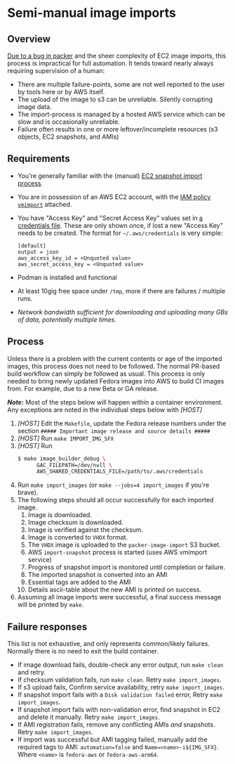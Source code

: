 # Semi-manual image imports

## Overview

[Due to a bug in
packer](https://github.com/hashicorp/packer-plugin-amazon/issues/264) and
the sheer complexity of EC2 image imports, this process is impractical for
full automation.  It tends toward nearly always requiring supervision of a
human:

* There are multiple failure-points, some are not well reported to
  the user by tools here or by AWS itself.
* The upload of the image to s3 can be unreliable.  Silently corrupting image
  data.
* The import-process is managed by a hosted AWS service which can be slow
  and is occasionally unreliable.
* Failure often results in one or more leftover/incomplete resources
  (s3 objects, EC2 snapshots, and AMIs)

## Requirements

* You're generally familiar with the (manual)
  [EC2 snapshot import process](https://docs.aws.amazon.com/vm-import/latest/userguide/vmimport-import-snapshot.html).
* You are in possession of an AWS EC2 account, with the [IAM policy
  `vmimport`](https://docs.aws.amazon.com/vm-import/latest/userguide/required-permissions.html#vmimport-role) attached.
* You have "Access Key" and "Secret Access Key" values set in [a credentials
  file](https://docs.aws.amazon.com/cli/latest/userguide/cli-configure-files.html).
  These are only shown once, if lost a new "Access Key" needs to be created.
  The format for `~/.aws/credentials` is very simple:

  ```
  [default]
  output = json
  aws_access_key_id = <Unquoted value>
  aws_secret_access_key = <Unquoted value>
  ```

* Podman is installed and functional
* At least 10gig free space under `/tmp`, more if there are failures / multiple runs.
* *Network bandwidth sufficient for downloading and uploading many GBs of
  data, potentially multiple times.*

## Process

Unless there is a problem with the current contents or age of the
imported images, this process does not need to be followed.  The
normal PR-based build workflow can simply be followed as usual.
This process is only needed to bring newly updated Fedora images into
AWS to build CI images from.  For example, due to a new Beta or GA release.

***Note:*** Most of the steps below will happen within a container environment.
Any exceptions are noted in the individual steps below with *[HOST]*

1. *[HOST]* Edit the `Makefile`, update the Fedora release numbers
   under the section
   `##### Important image release and source details #####`
1. *[HOST]* Run `make IMPORT_IMG_SFX`
1. *[HOST]* Run
   ```bash
   $ make image_builder_debug \
         GAC_FILEPATH=/dev/null \
         AWS_SHARED_CREDENTIALS_FILE=/path/to/.aws/credentials
   ```
1. Run `make import_images` (or `make --jobs=4 import_images` if you're brave).
1. The following steps should all occur successfully for each imported image.
   1. Image is downloaded.
   1. Image checksum is downloaded.
   1. Image is verified against the checksum.
   1. Image is converted to `VHDX` format.
   1. The `VHDX` image is uploaded to the `packer-image-import` S3 bucket.
   1. AWS `import-snapshot` process is started (uses AWS vmimport service)
   1. Progress of snapshot import is monitored until completion or failure.
   1. The imported snapshot is converted into an AMI
   1. Essential tags are added to the AMI
   1. Details ascii-table about the new AMI is printed on success.
1. Assuming all image imports were successful, a final success message will be
   printed by `make`.

## Failure responses

This list is not exhaustive, and only represents common/likely failures.
Normally there is no need to exit the build container.

* If image download fails, double-check any error output, run `make clean`
  and retry.
* If checksum validation fails,
  run `make clean`.
  Retry `make import_images`.
* If s3 upload fails,
  Confirm service availability,
  retry `make import_images`.
* If snapshot import fails with a `Disk validation failed` error,
  Retry `make import_images`.
* If snapshot import fails with non-validation error,
  find snapshot in EC2 and delete it manually.
  Retry `make import_images`.
* If AMI registration fails, remove any conflicting AMIs *and* snapshots.
  Retry `make import_images`.
* If import was successful but AMI tagging failed, manually add
  the required tags to AMI: `automation=false` and `Name=<name>-i${IMG_SFX}`.
  Where `<name>` is `fedora-aws` or `fedora-aws-arm64`.
